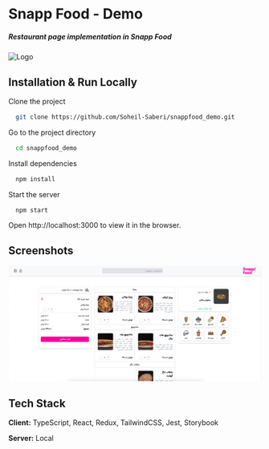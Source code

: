 
# Snapp Food - Demo

##### Restaurant page implementation in Snapp Food

![Logo](https://files.virgool.io/upload/users/104419/posts/dmviwncef8fg/01p6rur2cptj.png)


## Installation & Run Locally

Clone the project

```bash
  git clone https://github.com/Soheil-Saberi/snappfood_demo.git
```

Go to the project directory

```bash
  cd snappfood_demo
```

Install dependencies

```bash
  npm install
```

Start the server

```bash
  npm start
```

Open http://localhost:3000 to view it in the browser.


## Screenshots

![Snappfood Screenshot](https://raw.githubusercontent.com/Soheil-Saberi/snappfood_demo/master/public/Snappfood_demo_screenshot.png)


## Tech Stack

**Client:** TypeScript, React, Redux, TailwindCSS, Jest, Storybook

**Server:** Local

